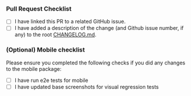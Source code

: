 
### Pull Request Checklist

- [ ] I have linked this PR to a related GitHub issue.
- [ ] I have added a description of the change (and Github issue number, if any) to the root [CHANGELOG.md](https://github.com/TryQuiet/quiet/blob/develop/CHANGELOG.md).

### (Optional) Mobile checklist

Please ensure you completed the following checks if you did any changes to the mobile package:

- [ ] I have run e2e tests for mobile
- [ ] I have updated base screenshots for visual regression tests
